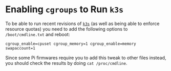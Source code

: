 # Enabling `cgroups` to Run `k3s`

To be able to run recent revisions of [`k3s`](https://k3s.io) (as well as being able to enforce resource quotas) you need to add the following options to `/boot/cmdline.txt` and reboot:

```
cgroup_enable=cpuset cgroup_memory=1 cgroup_enable=memory swapaccount=1
```

Since some Pi firmwares require you to add this tweak to other files instead, you should check the results by doing `cat /proc/cmdline`.